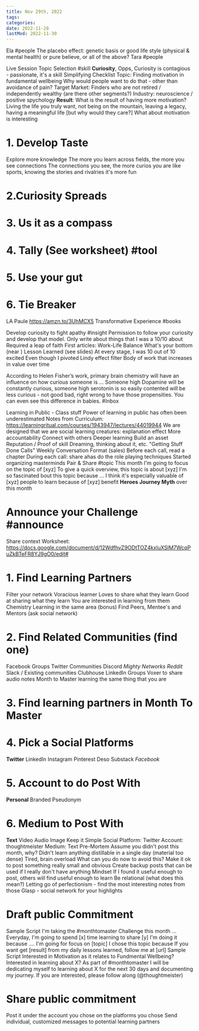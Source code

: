 ```yaml
---
title: Nov 29th, 2022
tags:
categories:
date: 2022-11-28
lastMod: 2022-11-30
---
```

Ela #people
The placebo effect: genetic basis or good life style (physical & mental health) or pure believe, or all of the above?
Tara #people

Live Session
Topic Selection #skill
**Curiosity**, Opps,
Curiosity is contagious - passionate, it's a skill
Simplifying Checklist
Topic: Finding motivation in fundamental wellbeing
Why would people want to do that - other than avoidance of pain?
Target Market: Finders who are not retired / independently wealthy (are there other segments?)
Industry: neuroscience / positive spychology
**Result**: What is the result of having more motivation?  Living the life you truly want, not being on the mountain, leaving a legacy, having a meaningful life [but why would they care?]
What about motivation is interesting

# 1. Develop Taste
Explore more knowledge
The more you learn across fields, the more you see connections
The connections you see, the more curios you are
like sports, knowing the stories and rivalries it's more fun
# 2.Curiosity Spreads
# 3. Us it as a compass
# 4. Tally (See worksheet) #tool
# 5. Use your gut
# 6. Tie Breaker
LA Paule https://amzn.to/3UhMCX5 Transformative Experience #books

Develop curiosity to fight apathy #insight
Permission to follow your curiosity and develop that model.
Only write about things that I was a 10/10 about
Required a leap of faith
First articles: Work-Life Balance
What's your bottom (near )
Lesson Learned
(see slides)
At every stage, I was 10 out of 10 excited
Even though I pivoted
Lindy effect filter
Body of work that increases in value over time

According to Helen Fisher’s work, primary brain chemistry will have an influence on how curious someone is … Someone high Dopamine will be constantly curious, someone high serotonin is so easily contented will be less curious - not good bad, right wrong to have those propensities.  You can even see this difference in babies. #Inbox


Learning in Public - Class stuff
Power of learning in public has often been underestimated
Notes from Curriculum: https://learningritual.com/courses/1943947/lectures/44019944
We are designed that we are social learning creatures: explanation effect
More accountability
Connect with others
Deeper learning
Build an asset
Reputation / Proof of skill
Dreaming, thinking about it, etc.
"Getting Stuff Done Calls"
Weekly Conversation Format (sales)
Before each call, read a chapter
During each call:
share ahas
do the role playing techniques
Started organizing masterminds
Pair & Share #topic
This month I'm going to focus on the topic of [xyz]
To give a quick overview, this topic is about [xyz]
I'm so fascinated bout this topic because ...
I think it's especially valuable of [xyz] people to learn because of [xyz] benefit
**Heroes Journey Myth** over this month
# Announce your Challenge #announce
Share context
Worksheet: https://docs.google.com/document/d/12WdfhvZ9ODtTOZ4kxluXSlM7WcqPuZkBTeFR8YJ9gO0/edit#
# 1. Find Learning Partners
Filter your network
Voracious learner
Loves to share what they learn
Good at sharing what they learn
You are interested in learning from them
Chemistry
Learning in the same area (bonus)
Find Peers, Mentee's and Mentors (ask social network)
# 2. Find Related Communities (find one)
Facebook Groups
Twitter Communities
Discord
*Mighty Networks*
*Reddit*
Slack / Existing communities
Clubhouse
LinkedIn Groups
Voxer to share audio notes
Month to Master learning the same thing that you are
# 3. Find learning partners in Month To Master
# 4. Pick a Social Platforms
**Twitter**
LinkedIn
Instagram
Pinterest
Deso
Substack
*Facebook*
# 5. Account to do Post With
**Personal**
Branded
Pseudonym
# 6. Medium to Post With
**Text**
Video
Audio
Image
Keep it Simple
Social Platform: Twitter
Account: thoughtmeister
Medium: Text
Pre-Mortem
Assume you didn't post this month, why?
Didn't learn anything distillable in a single day (material too dense)
Tired, brain overload
What can you do now to avoid this?
Make it ok to post something really small and obvious
Create backup posts that can be used if I really don't have anything
Mindset
If I found it useful enough to post, others will find useful enough to learn
Be relational (what does this mean?)
Letting go of perfectionism - find the most interesting notes from those
Glasp - social network for your highlights
# Draft public Commitment
Sample Script
I'm taking the #monthtomaster Challenge this month ...
Everyday, I'm going to spend [x] time learning to share [y]
I'm doing it because ....
I'm going for focus on [topic]
I chose this topic because
If you want get [result] from my daily lessons learned, follow me at [url]
Sample Script
Interested in Motivation as it relates to Fundmental Wellbeing?
Interested in learning about X? As part of #monthtomaster I will be dedicating myself to learning about X for the next 30 days and documenting my journey. If you are interested, please follow along (@thoughtmeister)
# Share public commitment
Post it under the account you chose on the platforms you chose
Send individual, customized messages to potential learning partners
